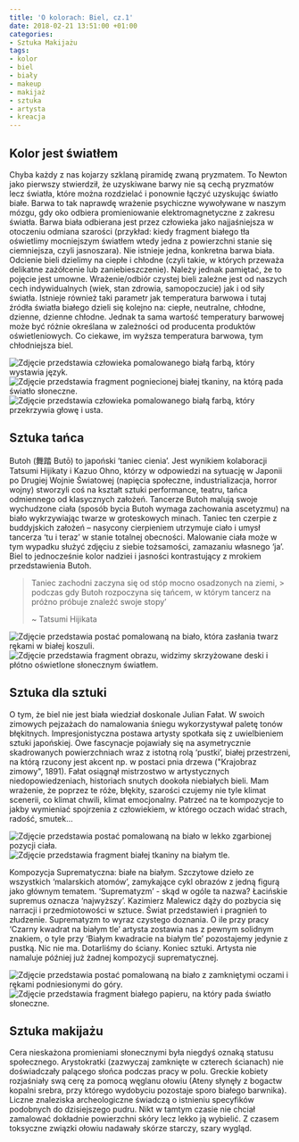 ```yaml
---
title: 'O kolorach: Biel, cz.1'
date: 2018-02-21 13:51:00 +01:00
categories:
- Sztuka Makijażu
tags:
- kolor
- biel
- biały
- makeup
- makijaż
- sztuka
- artysta
- kreacja
---
```


## Kolor jest światłem

Chyba każdy z nas kojarzy szklaną piramidę zwaną pryzmatem. To Newton jako pierwszy stwierdził, że uzyskiwane barwy nie są cechą pryzmatów lecz światła, które można rozdzielać i ponownie łączyć uzyskując światło białe. Barwa to tak naprawdę wrażenie psychiczne wywoływane w naszym mózgu, gdy oko odbiera promieniowanie elektromagnetyczne z zakresu światła. Barwa biała odbierana jest przez człowieka jako najjaśniejsza w otoczeniu odmiana szarości (przykład: kiedy fragment białego tła oświetlimy mocniejszym światłem wtedy jedna z powierzchni stanie się ciemniejsza, czyli jasnoszara). Nie istnieje jedna, konkretna barwa biała. Odcienie bieli dzielimy na ciepłe i chłodne (czyli takie, w których przeważa delikatne zażółcenie lub zaniebieszczenie). Należy jednak pamiętać, że to pojęcie jest umowne. Wrażenie/odbiór czystej bieli zależne jest od naszych cech indywidualnych (wiek, stan zdrowia, samopoczucie) jak i od siły światła.
Istnieje również taki parametr jak temperatura barwowa i tutaj źródła światła białego dzieli się kolejno na: ciepłe, neutralne, chłodne, dzienne, dzienne chłodne. Jednak ta sama wartość temperatury barwowej może być różnie określana w zależności od producenta produktów oświetleniowych. Co ciekawe, im wyższa temperatura barwowa, tym chłodniejsza biel.


![Zdjęcie przedstawia człowieka pomalowanego białą farbą, który wystawia język.](https://assets1.ello.co/uploads/asset/attachment/7195724/ello-optimized-14ad1146.jpg)
![Zdjęcie przedstawia fragment pogniecionej białej tkaniny, na którą pada światło słoneczne.](https://assets0.ello.co/uploads/asset/attachment/7195726/ello-optimized-448f2521.jpg)
![Zdjęcie przedstawia człowieka pomalowanego białą farbą, który przekrzywia głowę i usta.](https://assets2.ello.co/uploads/asset/attachment/7195727/ello-optimized-34cf6c64.jpg)

## Sztuka tańca

Butoh (舞踏 Butō) to japoński ‘taniec cienia’. Jest wynikiem kolaboracji Tatsumi Hijikaty i Kazuo Ohno, którzy w odpowiedzi na sytuację w Japonii po Drugiej Wojnie Światowej (napięcia społeczne, industrializacja, horror wojny) stworzyli coś na kształt sztuki performance, teatru, tańca odmiennego od klasycznych założeń. Tancerze Butoh malują swoje wychudzone ciała (sposób bycia Butoh wymaga zachowania ascetyzmu) na biało wykrzywiając twarze w groteskowych minach. Taniec ten czerpie z buddyjskich założeń – nasycony cierpieniem utrzymuje ciało i umysł tancerza ‘tu i teraz’ w stanie totalnej obecności. Malowanie ciała może w tym wypadku służyć zdjęciu z siebie tożsamości, zamazaniu własnego ‘ja’. Biel to jednocześnie kolor nadziei i jasności kontrastujący z mrokiem przedstawienia Butoh. 

> Taniec zachodni zaczyna się od stóp mocno osadzonych na ziemi, > podczas gdy Butoh rozpoczyna się tańcem, w którym tancerz na próżno próbuje znaleźć swoje stopy’
>
> ~ Tatsumi Hijikata

![Zdjęcie przedstawia postać pomalowaną na biało, która zasłania twarz rękami w białej koszuli.](https://assets1.ello.co/uploads/asset/attachment/7195737/ello-optimized-e24785f8.jpg)
![Zdjęcie przedstawia fragment obrazu, widzimy skrzyżowane deski i płótno oświetlone słonecznym światłem.](https://assets2.ello.co/uploads/asset/attachment/7195738/ello-optimized-54e6ae4c.jpg)

## Sztuka dla sztuki

O tym, że biel nie jest biała wiedział doskonale Julian Fałat. W swoich zimowych pejzażach do namalowania śniegu wykorzystywał paletę tonów błękitnych. Impresjonistyczna postawa artysty spotkała się z uwielbieniem sztuki japońskiej. Owe fascynacje pojawiały się na asymetrycznie skadrowanych powierzchniach wraz z istotną rolą ‘pustki’, białej przestrzeni, na którą rzucony jest akcent np. w postaci pnia drzewa ("Krajobraz zimowy", 1891). Fałat osiągnął mistrzostwo w artystycznych niedopowiedzeniach, historiach snutych dookoła niebiałych bieli. Mam wrażenie, że poprzez te róże, błękity, szarości czujemy nie tyle klimat scenerii, co klimat chwili, klimat emocjonalny. Patrzeć na te kompozycje to jakby wymieniać spojrzenia z człowiekiem, w którego oczach widać strach, radość, smutek…

![Zdjęcie przedstawia postać pomalowaną na biało w lekko zgarbionej pozycji ciała.](https://assets0.ello.co/uploads/asset/attachment/7195744/ello-optimized-80b9589c.jpg)
![Zdjęcie przedstawia fragment białej tkaniny na białym tle.](https://assets0.ello.co/uploads/asset/attachment/7195745/ello-optimized-645ada0c.jpg)

Kompozycja Suprematyczna: białe na białym. Szczytowe dzieło ze wszystkich ‘malarskich atomów’, zamykające cykl obrazów z jedną figurą jako głównym tematem. ‘Suprematyzm’ - skąd w ogóle ta nazwa? Łacińskie supremus oznacza ‘najwyższy’. Kazimierz Malewicz dąży do pozbycia się narracji i przedmiotowości w sztuce. Świat przedstawień i pragnień to złudzenie. Suprematyzm to wyraz czystego doznania. O ile przy pracy ‘Czarny kwadrat na białym tle’ artysta zostawia nas z pewnym solidnym znakiem, o tyle przy ‘Białym kwadracie na białym tle’ pozostajemy jedynie z pustką. Nic nie ma. Dotarliśmy do ściany. Koniec sztuki. Artysta nie namaluje później już żadnej kompozycji suprematycznej.

![Zdjęcie przedstawia postać pomalowaną na biało z zamkniętymi oczami i rękami podniesionymi do góry.](https://assets1.ello.co/uploads/asset/attachment/7195732/ello-optimized-a8ac227e.jpg)
![Zdjęcie przedstawia fragment białego papieru, na który pada światło słoneczne.](https://assets0.ello.co/uploads/asset/attachment/7195734/ello-optimized-6cc504d4.jpg)

## Sztuka makijażu

Cera nieskażona promieniami słonecznymi była niegdyś oznaką statusu społecznego. Arystokratki (zazwyczaj zamknięte w czterech ścianach) nie doświadczały palącego słońca podczas pracy w polu. Greckie kobiety rozjaśniały swą cerę za pomocą węglanu ołowiu (Ateny słynęły z bogactw kopalni srebra, przy którego wydobyciu pozostaje sporo białego barwnika). Liczne znaleziska archeologiczne świadczą o istnieniu specyfików podobnych do dzisiejszego pudru. Nikt w tamtym czasie nie chciał zamalować dokładnie powierzchni skóry lecz lekko ją wybielić. Z czasem toksyczne związki ołowiu nadawały skórze starczy, szary wygląd.

